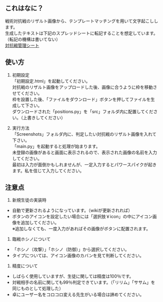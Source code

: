 ## これはなに？
戦術対抗戦のリザルト画像から、テンプレートマッチングを用いて文字起こしします。  
生成したテキストは下記のスプレッドシートに転記することを想定しています。（転記の機構は書いてない）  
[対抗戦管理シート](https://docs.google.com/spreadsheets/d/12KPs3jY6IbdQOeOLc9a1Pgb9oAaiYB4bbUED37Il09U/) 
## 使い方
1. 初期設定  
「初期設定.html」を起動してください。  
対抗戦のリザルト画像をアップロードした後、画像に合うように枠を移動させてください。  
枠を設置した後、「ファイルをダウンロード」ボタンを押してファイルを生成して下さい。  
ダウンロードされた「positions.py」を「src」フォルダ内に配置してください。（上書きしてください）
  
1. 実行方法  
「Screenshots」フォルダ内に、判定したい対抗戦のリザルト画像を入れて下さい。  
「main.py」を起動すると処理が始まります。  
未登録の画像があると画面に表示されるので、表示された画像の名前を入力してください。  
最初は入力が面倒かもしれませんが、一定入力するとパワースパイクが起きます。私を信じて入力してください。

## 注意点  
1. 新規生徒の実装時  
 - 自動で更新されるようになっています。（wikiが更新されれば）  
 - ボタンのアイコンを設定したい場合には「選択肢￥icon」の中にアイコン画像を追加してください。  
※追加しなくても、一度入力があればその画像がボタンに配置されます。  
1. 臨戦ホシノについて  
 - 「ホシノ（攻撃）」「ホシノ（防御）」から選択してください。  
 - タイプについては、アイコン画像のカバンを見て判断してください。
1. 精度について
 - しばらく使用していますが、生徒に関しては精度は100％です。
 - 対戦相手の名前に関しても99％判定できています。（「リリム」「ササム」を同じものとして処理した）
 - 卓にユーザー名をコロコロ変える先生がいる場合は諦めてください。
